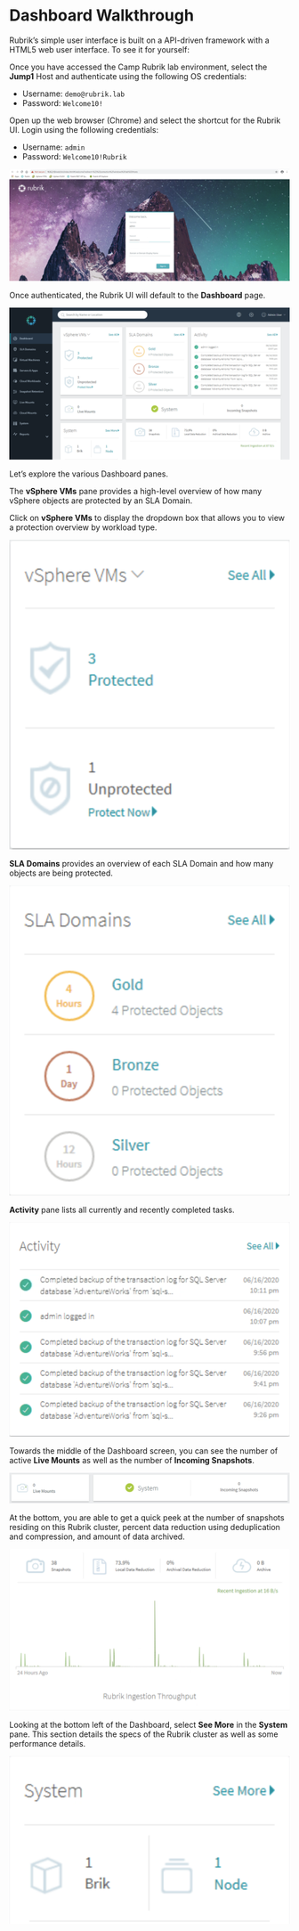 # Dashboard Walkthrough



Rubrik’s simple user interface is built on a API-driven framework with a HTML5 web user interface. To see it for yourself:

Once you have accessed the Camp Rubrik lab environment, select the **Jump1** Host and authenticate using the following OS credentials:

* Username: `demo@rubrik.lab`
* Password: `Welcome10!`

Open up the web browser (Chrome) and select the shortcut for the Rubrik UI. Login using the following credentials:

* Username: `admin`
* Password: `Welcome10!Rubrik`

<p align="center">
<img src="../images/image2.png">
</p>

Once authenticated, the Rubrik UI will default to the **Dashboard** page.

<p align="center">
<img src="../images/image3.png">
</p>

Let’s explore the various Dashboard panes.

The **vSphere VMs** pane provides a high-level overview of how many vSphere objects are protected by an SLA Domain.

Click on **vSphere VMs** to display the dropdown box that allows you to view a protection overview by workload type.

<p align="center">
<img src="../images/image4.png">
</p>

**SLA Domains** provides an overview of each SLA Domain and how many objects are being protected.

<p align="center">
<img src="../images/image5.png">
</p>

**Activity** pane lists all currently and recently completed tasks.

<p align="center">
<img src="../images/image6.png">
</p>

Towards the middle of the Dashboard screen, you can see the number of active **Live Mounts** as well as the number of **Incoming Snapshots**.

<p align="center">
<img src="../images/image7.png">
</p>

At the bottom, you are able to get a quick peek at the number of snapshots residing on this Rubrik cluster, percent data reduction using deduplication and compression, and amount of data archived.

<p align="center">
<img src="../images/image8.png">
</p>

Looking at the bottom left of the Dashboard, select **See More** in the **System** pane. This section details the specs of the Rubrik cluster as well as some performance details.

<p align="center">
<img src="../images/image9.png">
</p>